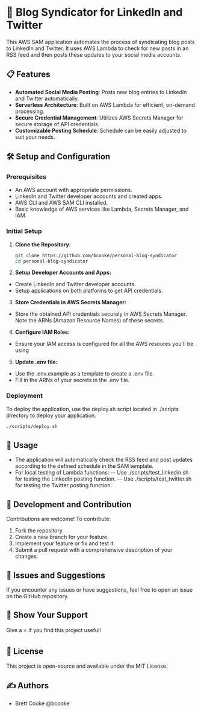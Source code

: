 # 🚀 Blog Syndicator for LinkedIn and Twitter

This AWS SAM application automates the process of syndicating blog posts to LinkedIn and Twitter. It uses AWS Lambda to check for new posts in an RSS feed and then posts these updates to your social media accounts.

## 📋 Features

- **Automated Social Media Posting**: Posts new blog entries to LinkedIn and Twitter automatically.
- **Serverless Architecture**: Built on AWS Lambda for efficient, on-demand processing.
- **Secure Credential Management**: Utilizes AWS Secrets Manager for secure storage of API credentials.
- **Customizable Posting Schedule**: Schedule can be easily adjusted to suit your needs.

## 🛠️ Setup and Configuration

### Prerequisites

- An AWS account with appropriate permissions.
- LinkedIn and Twitter developer accounts and created apps.
- AWS CLI and AWS SAM CLI installed.
- Basic knowledge of AWS services like Lambda, Secrets Manager, and IAM.

### Initial Setup

1. **Clone the Repository**:
   ```bash
   git clone https://github.com/bcooke/personal-blog-syndicator
   cd personal-blog-syndicator
   ```

2. **Setup Developer Accounts and Apps:**
- Create LinkedIn and Twitter developer accounts.
- Setup applications on both platforms to get API credentials.

3. **Store Credentials in AWS Secrets Manager:**
- Store the obtained API credentials securely in AWS Secrets Manager.
Note the ARNs (Amazon Resource Names) of these secrets.

4. **Configure IAM Roles:**
- Ensure your IAM access is configured for all the AWS resoures you'll be using

5. **Update .env file:**
- Use the .env.example as a template to create a .env file.
- Fill in the ARNs of your secrets in the .env file.


### Deployment

To deploy the application, use the deploy.sh script located in ./scripts directory to deploy your application.
```bash
./scripts/deploy.sh
```

## 📝 Usage
- The application will automatically check the RSS feed and post updates according to the defined schedule in the SAM template.
- For local testing of Lambda functions:
-- Use ./scripts/test_linkedin.sh for testing the LinkedIn posting function.
-- Use ./scripts/test_twitter.sh for testing the Twitter posting function.

## 🔧 Development and Contribution
Contributions are welcome! To contribute:

1. Fork the repository.
2. Create a new branch for your feature.
3. Implement your feature or fix and test it.
4. Submit a pull request with a comprehensive description of your changes.

## 🤝 Issues and Suggestions
If you encounter any issues or have suggestions, feel free to open an issue on the GitHub repository.

## 🌟 Show Your Support
Give a ⭐️ if you find this project useful!

## 📄 License
This project is open-source and available under the MIT License.

## ✍️ Authors
- Brett Cooke @bcooke